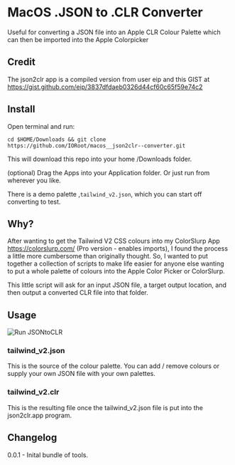 
# MacOS .JSON to .CLR Converter

Useful for converting a JSON file into an Apple CLR Colour Palette which can then be imported into the Apple Colorpicker


## Credit

The json2clr app is a compiled version from user eip and this GIST at https://gist.github.com/eip/3837dfdaeb0326d44cf60c65f59e74c2

## Install

Open terminal and run:
```
cd $HOME/Downloads && git clone https://github.com/IORoot/macos__json2clr--converter.git
```
This will download this repo into your home /Downloads folder.

(optional) Drag the Apps into your Application folder. Or just run from wherever you like.

There is a demo palette ,`tailwind_v2.json`, which you can start off converting to test.


## Why?

After wanting to get the Tailwind V2 CSS colours into my ColorSlurp App https://colorslurp.com/ (Pro version - enables imports), I found the process a little more cumbersome than originally thought. So, I wanted to put together a collection of scripts to make life easier for anyone else wanting to put a whole palette of colours into the Apple Color Picker or ColorSlurp.

This little script will ask for an input JSON file, a target output location, and then output a converted CLR file into that folder.

## Usage

![Run JSONtoCLR](docs/video_jsontoclr.gif)

### tailwind_v2.json

This is the source of the colour palette. You can add / remove colours or supply your own JSON file with your own palettes.

### tailwind_v2.clr

This is the resulting file once the tailwind_v2.json file is put into the json2clr.app program. 

## Changelog

0.0.1 - Inital bundle of tools.